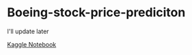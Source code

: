 # Boeing-stock-price-prediciton
I'll update later

[Kaggle Notebook](https://www.kaggle.com/code/bomaich/boeing-stock-price-prediction)
